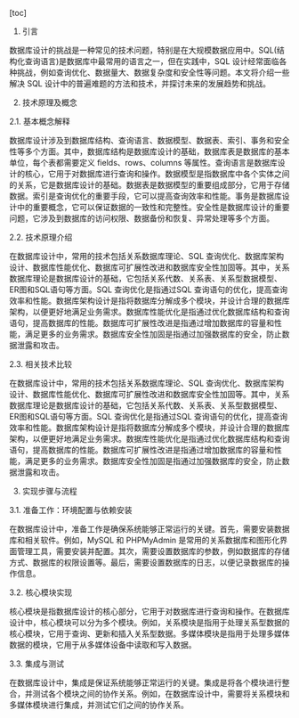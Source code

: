 
[toc]                    
                
                
1. 引言

数据库设计的挑战是一种常见的技术问题，特别是在大规模数据应用中。SQL(结构化查询语言)是数据库中最常用的语言之一，但在实践中，SQL 设计经常面临各种挑战，例如查询优化、数据量大、数据复杂度和安全性等问题。本文将介绍一些解决 SQL 设计中的普遍难题的方法和技术，并探讨未来的发展趋势和挑战。

2. 技术原理及概念

2.1. 基本概念解释

数据库设计涉及到数据库结构、查询语言、数据模型、数据表、索引、事务和安全性等多个方面。其中，数据库结构是数据库设计的基础，数据库表是数据库的基本单位，每个表都需要定义 fields、rows、columns 等属性。查询语言是数据库设计的核心，它用于对数据库进行查询和操作。数据模型是指数据库中各个实体之间的关系，它是数据库设计的基础。数据表是数据模型的重要组成部分，它用于存储数据。索引是查询优化的重要手段，它可以提高查询效率和性能。事务是数据库设计中的重要概念，它可以保证数据的一致性和完整性。安全性是数据库设计的重要问题，它涉及到数据库的访问权限、数据备份和恢复、异常处理等多个方面。

2.2. 技术原理介绍

在数据库设计中，常用的技术包括关系数据库理论、SQL 查询优化、数据库架构设计、数据库性能优化、数据库可扩展性改进和数据库安全性加固等。其中，关系数据库理论是数据库设计的基础，它包括关系代数、关系表、关系型数据模型、ER图和SQL语句等方面。SQL 查询优化是指通过SQL 查询语句的优化，提高查询效率和性能。数据库架构设计是指将数据库分解成多个模块，并设计合理的数据库架构，以便更好地满足业务需求。数据库性能优化是指通过优化数据库结构和查询语句，提高数据库的性能。数据库可扩展性改进是指通过增加数据库的容量和性能，满足更多的业务需求。数据库安全性加固是指通过加强数据库的安全，防止数据泄露和攻击。

2.3. 相关技术比较

在数据库设计中，常用的技术包括关系数据库理论、SQL 查询优化、数据库架构设计、数据库性能优化、数据库可扩展性改进和数据库安全性加固等。其中，关系数据库理论是数据库设计的基础，它包括关系代数、关系表、关系型数据模型、ER图和SQL语句等方面。SQL 查询优化是指通过SQL 查询语句的优化，提高查询效率和性能。数据库架构设计是指将数据库分解成多个模块，并设计合理的数据库架构，以便更好地满足业务需求。数据库性能优化是指通过优化数据库结构和查询语句，提高数据库的性能。数据库可扩展性改进是指通过增加数据库的容量和性能，满足更多的业务需求。数据库安全性加固是指通过加强数据库的安全，防止数据泄露和攻击。

3. 实现步骤与流程

3.1. 准备工作：环境配置与依赖安装

在数据库设计中，准备工作是确保系统能够正常运行的关键。首先，需要安装数据库和相关软件。例如，MySQL 和 PHPMyAdmin 是常用的关系数据库和图形化界面管理工具，需要安装并配置。其次，需要设置数据库的参数，例如数据库的存储方式、数据库的权限设置等。最后，需要设置数据库的日志，以便记录数据库的操作信息。

3.2. 核心模块实现

核心模块是指数据库设计的核心部分，它用于对数据库进行查询和操作。在数据库设计中，核心模块可以分为多个模块。例如，关系模块是指用于处理关系型数据的核心模块，它用于查询、更新和插入关系型数据。多媒体模块是指用于处理多媒体数据的模块，它用于从多媒体设备中读取和写入数据。

3.3. 集成与测试

在数据库设计中，集成是保证系统能够正常运行的关键。集成是将各个模块进行整合，并测试各个模块之间的协作关系。例如，在数据库设计中，需要将关系模块和多媒体模块进行集成，并测试它们之间的协作关系。

